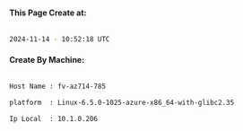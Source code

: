 
   
#### This Page Create at:

```bash

2024-11-14 - 10:52:18 UTC

```

#### Create By Machine:

```bash

Host Name : fv-az714-785

platform  : Linux-6.5.0-1025-azure-x86_64-with-glibc2.35

Ip Local  : 10.1.0.206

```

